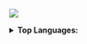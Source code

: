 ![](https://komarev.com/ghpvc/?username=TheRedstoneRadiant)
<details>
  <summary><strong>Top Languages:</strong></summary>
  <img src="https://github-readme-stats.vercel.app/api/top-langs?username=TheRedstoneRadiant&bg_color=f7f7f7&text_color=000&hide_border=true&count_private=true&layout=compact&hide_title=true" alt="Top Languages" width="45%">
</details>
